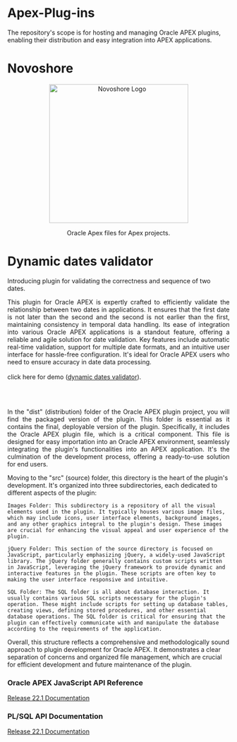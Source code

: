 # Apex-Plug-ins
The repository's scope is for hosting and managing Oracle APEX plugins, enabling their distribution and easy integration into APEX applications.
# Novoshore
<p align="center">
  <a href="https://www.novoshore.com/" target="blank"><img src="https://www.novoshore.com/wp-content/uploads/2018/08/n-ugly-3-e1534939287262.png" width="315" alt="Novoshore Logo" /></a>
</p>
<p align="center">Oracle Apex files for Apex projects.</p>

# Dynamic dates validator
<p>
  Introducing plugin for validating the correctness and sequence of two dates.
</p>

<p align="justify">
This plugin for Oracle APEX is expertly crafted to efficiently validate the relationship between two dates in applications. It ensures that the first date is not later than the second and the second is not earlier than the first, maintaining consistency in temporal data handling. Its ease of integration into various Oracle APEX applications is a standout feature, offering a reliable and agile solution for date validation. Key features include automatic real-time validation, support for multiple date formats, and an intuitive user interface for hassle-free configuration. It's ideal for Oracle APEX users who need to ensure accuracy in date data processing.<br/><br/>
  click here for demo (<a href="https://vt1ua0ymgopd1jc-dbnsworkshop.adb.eu-frankfurt-1.oraclecloudapps.com/ords/r/juanantonio/plugin-arena/dates-validator" target="_blank">dynamic dates validator</a>).
</p>
<br/>
<br/>

<p align="justify">
In the "dist" (distribution) folder of the Oracle APEX plugin project, you will find the packaged version of the plugin. This folder is essential as it contains the final, deployable version of the plugin. Specifically, it includes the Oracle APEX plugin file, which is a critical component. This file is designed for easy importation into an Oracle APEX environment, seamlessly integrating the plugin's functionalities into an APEX application. It's the culmination of the development process, offering a ready-to-use solution for end users.

Moving to the "src" (source) folder, this directory is the heart of the plugin's development. It's organized into three subdirectories, each dedicated to different aspects of the plugin:

    Images Folder: This subdirectory is a repository of all the visual elements used in the plugin. It typically houses various image files, which may include icons, user interface elements, background images, and any other graphics integral to the plugin's design. These images are crucial for enhancing the visual appeal and user experience of the plugin.

    jQuery Folder: This section of the source directory is focused on JavaScript, particularly emphasizing jQuery, a widely-used JavaScript library. The jQuery folder generally contains custom scripts written in JavaScript, leveraging the jQuery framework to provide dynamic and interactive features in the plugin. These scripts are often key to making the user interface responsive and intuitive.

    SQL Folder: The SQL folder is all about database interaction. It usually contains various SQL scripts necessary for the plugin's operation. These might include scripts for setting up database tables, creating views, defining stored procedures, and other essential database operations. The SQL folder is critical for ensuring that the plugin can effectively communicate with and manipulate the database according to the requirements of the application.

Overall, this structure reflects a comprehensive and methodologically sound approach to plugin development for Oracle APEX. It demonstrates a clear separation of concerns and organized file management, which are crucial for efficient development and future maintenance of the plugin.
</p>

### Oracle APEX JavaScript API Reference

<p align="left">
  <a href="https://docs.oracle.com/en/database/oracle/apex/22.1/aexjs/toc.html" target="_blank">Release 22.1 Documentation</a>
</p>

### PL/SQL API Documentation

<p align="left">
  <a href="https://docs.oracle.com/en/database/oracle/apex/22.1/aeapi/toc.htm" target="_blank">Release 22.1 Documentation</a>
</p>